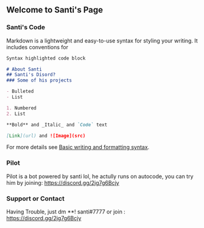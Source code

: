 ## Welcome to Santi's Page


### Santi's Code 

Markdown is a lightweight and easy-to-use syntax for styling your writing. It includes conventions for

```markdown
Syntax highlighted code block

# About Santi
## Santi's Disord?
### Some of his projects

- Bulleted
- List

1. Numbered
2. List

**Bold** and _Italic_ and `Code` text

[Link](url) and ![Image](src)
```

For more details see [Basic writing and formatting syntax](https://docs.github.com/en/github/writing-on-github/getting-started-with-writing-and-formatting-on-github/basic-writing-and-formatting-syntax).

### Pilot
Pilot is a bot powered by santi lol, he actully runs on autocode, you can try him by joining: https://discord.gg/2jg7g6Bcjy

### Support or Contact

Having Trouble, just dm **! santi#7777 or join : https://discord.gg/2jg7g6Bcjy
